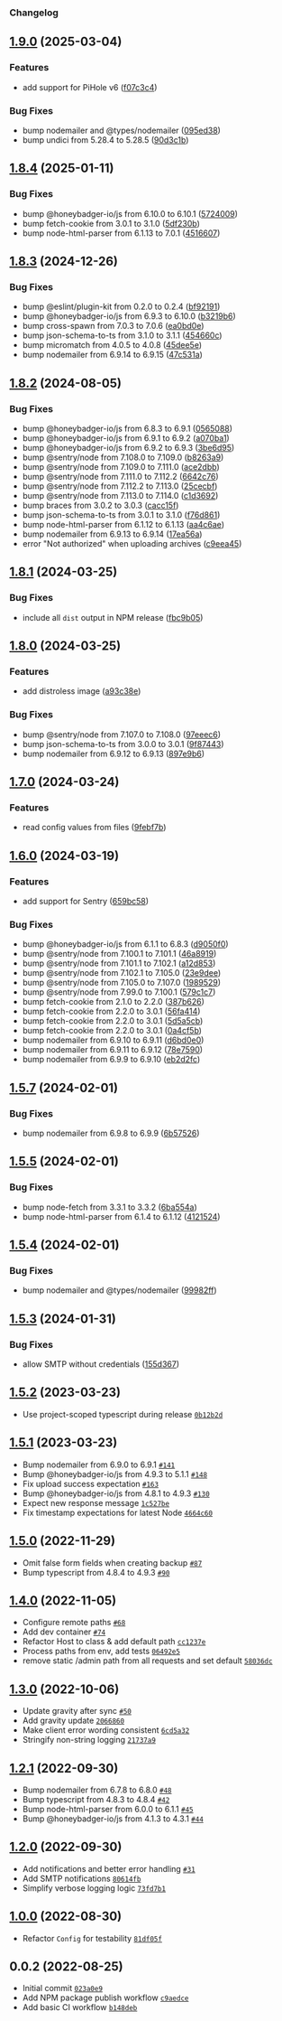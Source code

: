 ### Changelog


## [1.9.0](https://github.com/mattwebbio/orbital-sync/compare/v1.8.4...v1.9.0) (2025-03-04)


### Features

* add support for PiHole v6 ([f07c3c4](https://github.com/mattwebbio/orbital-sync/commit/f07c3c411b7a0d5132198c7b4d1a131ffa1fa005))


### Bug Fixes

* bump nodemailer and @types/nodemailer ([095ed38](https://github.com/mattwebbio/orbital-sync/commit/095ed38b33762bc8091db9cb7dca8477c11879a5))
* bump undici from 5.28.4 to 5.28.5 ([90d3c1b](https://github.com/mattwebbio/orbital-sync/commit/90d3c1bdce9d05b23478bc547da205527789b5d4))

## [1.8.4](https://github.com/mattwebbio/orbital-sync/compare/v1.8.3...v1.8.4) (2025-01-11)


### Bug Fixes

* bump @honeybadger-io/js from 6.10.0 to 6.10.1 ([5724009](https://github.com/mattwebbio/orbital-sync/commit/5724009853d88c7783eff9ab0d4f1197a994db78))
* bump fetch-cookie from 3.0.1 to 3.1.0 ([5df230b](https://github.com/mattwebbio/orbital-sync/commit/5df230bebd268a755bc1c8e85b21244bf7cd6097))
* bump node-html-parser from 6.1.13 to 7.0.1 ([4516607](https://github.com/mattwebbio/orbital-sync/commit/451660723238a132b44de259bf832ac263979f2c))

## [1.8.3](https://github.com/mattwebbio/orbital-sync/compare/v1.8.2...v1.8.3) (2024-12-26)


### Bug Fixes

* bump @eslint/plugin-kit from 0.2.0 to 0.2.4 ([bf92191](https://github.com/mattwebbio/orbital-sync/commit/bf921912c13c2a900cfbd2c17612ff0f8be2765a))
* bump @honeybadger-io/js from 6.9.3 to 6.10.0 ([b3219b6](https://github.com/mattwebbio/orbital-sync/commit/b3219b66fce6af5df03ed929dd8008c9cdbb161d))
* bump cross-spawn from 7.0.3 to 7.0.6 ([ea0bd0e](https://github.com/mattwebbio/orbital-sync/commit/ea0bd0eb5e61bc2baf5b50960780c6e628a29aff))
* bump json-schema-to-ts from 3.1.0 to 3.1.1 ([454660c](https://github.com/mattwebbio/orbital-sync/commit/454660cbdbe681bb06a11b46a52773ed13f5e83e))
* bump micromatch from 4.0.5 to 4.0.8 ([45dee5e](https://github.com/mattwebbio/orbital-sync/commit/45dee5ee690308c58d39a45f7aa682dba884e063))
* bump nodemailer from 6.9.14 to 6.9.15 ([47c531a](https://github.com/mattwebbio/orbital-sync/commit/47c531afed9ab1781527402dee6ac63a636e48e2))

## [1.8.2](https://github.com/mattwebbio/orbital-sync/compare/v1.8.1...v1.8.2) (2024-08-05)


### Bug Fixes

* bump @honeybadger-io/js from 6.8.3 to 6.9.1 ([0565088](https://github.com/mattwebbio/orbital-sync/commit/056508818cf312e3b4a0cef1912f4671be954a71))
* bump @honeybadger-io/js from 6.9.1 to 6.9.2 ([a070ba1](https://github.com/mattwebbio/orbital-sync/commit/a070ba13a5cef05ee55a219549d73302d3a4aea3))
* bump @honeybadger-io/js from 6.9.2 to 6.9.3 ([3be6d95](https://github.com/mattwebbio/orbital-sync/commit/3be6d959c9e2fa2260f5861f1a780c7dc2e74ed7))
* bump @sentry/node from 7.108.0 to 7.109.0 ([b8263a9](https://github.com/mattwebbio/orbital-sync/commit/b8263a9e7b1dbac60e15c44b5e9c650719dac7b5))
* bump @sentry/node from 7.109.0 to 7.111.0 ([ace2dbb](https://github.com/mattwebbio/orbital-sync/commit/ace2dbb286939853cdd6ca99fccd798a1171fa9e))
* bump @sentry/node from 7.111.0 to 7.112.2 ([6642c76](https://github.com/mattwebbio/orbital-sync/commit/6642c76295126cbc25e00a7acc5e68285b235f52))
* bump @sentry/node from 7.112.2 to 7.113.0 ([25cecbf](https://github.com/mattwebbio/orbital-sync/commit/25cecbf584a428926efc2cd29a3b871ce80e8804))
* bump @sentry/node from 7.113.0 to 7.114.0 ([c1d3692](https://github.com/mattwebbio/orbital-sync/commit/c1d3692d14680e20b769e21486e7b183a03ca746))
* bump braces from 3.0.2 to 3.0.3 ([cacc15f](https://github.com/mattwebbio/orbital-sync/commit/cacc15fd617073ea3ddbaa86f31407f1861f0e3d))
* bump json-schema-to-ts from 3.0.1 to 3.1.0 ([f76d861](https://github.com/mattwebbio/orbital-sync/commit/f76d861232da4bda67fb25702225133711d2d98d))
* bump node-html-parser from 6.1.12 to 6.1.13 ([aa4c6ae](https://github.com/mattwebbio/orbital-sync/commit/aa4c6aed19cb65ff09adc229342eea5a467b1590))
* bump nodemailer from 6.9.13 to 6.9.14 ([17ea56a](https://github.com/mattwebbio/orbital-sync/commit/17ea56ab6fb8d08b1576166d027508b6e60b129f))
* error "Not authorized" when uploading archives ([c9eea45](https://github.com/mattwebbio/orbital-sync/commit/c9eea45e6b2a806443375d35a5acad3fa53785d3))

## [1.8.1](https://github.com/mattwebbio/orbital-sync/compare/v1.8.0...v1.8.1) (2024-03-25)


### Bug Fixes

* include all `dist` output in NPM release ([fbc9b05](https://github.com/mattwebbio/orbital-sync/commit/fbc9b059da03b33f02cbe84007958bad3efbd930))

## [1.8.0](https://github.com/mattwebbio/orbital-sync/compare/v1.7.0...v1.8.0) (2024-03-25)


### Features

* add distroless image ([a93c38e](https://github.com/mattwebbio/orbital-sync/commit/a93c38e9b0f71033e5ad6bedf00a4bb67c3c2478))


### Bug Fixes

* bump @sentry/node from 7.107.0 to 7.108.0 ([97eeec6](https://github.com/mattwebbio/orbital-sync/commit/97eeec6bcbbce4a235186518b9b38e7b60d5efbc))
* bump json-schema-to-ts from 3.0.0 to 3.0.1 ([9f87443](https://github.com/mattwebbio/orbital-sync/commit/9f874439dd329a7914cda7f5616386de131ff58e))
* bump nodemailer from 6.9.12 to 6.9.13 ([897e9b6](https://github.com/mattwebbio/orbital-sync/commit/897e9b6f53c535aea8c12c8dd8db01776b6b342c))

## [1.7.0](https://github.com/mattwebbio/orbital-sync/compare/v1.6.0...v1.7.0) (2024-03-24)


### Features

* read config values from files ([9febf7b](https://github.com/mattwebbio/orbital-sync/commit/9febf7bf93639fcd259f18d7d094066dca959655))

## [1.6.0](https://github.com/mattwebbio/orbital-sync/compare/v1.5.7...v1.6.0) (2024-03-19)


### Features

* add support for Sentry ([659bc58](https://github.com/mattwebbio/orbital-sync/commit/659bc58d76314ec90afb39d4562206aa8f236f70))


### Bug Fixes

* bump @honeybadger-io/js from 6.1.1 to 6.8.3 ([d9050f0](https://github.com/mattwebbio/orbital-sync/commit/d9050f0a71862e5e89d2779ea095baa683588a72))
* bump @sentry/node from 7.100.1 to 7.101.1 ([46a8919](https://github.com/mattwebbio/orbital-sync/commit/46a8919434fd3f33441b66b0623da0d4b45e0f8a))
* bump @sentry/node from 7.101.1 to 7.102.1 ([a12d853](https://github.com/mattwebbio/orbital-sync/commit/a12d853dc5cd379368f974c2b35f28a857879bdf))
* bump @sentry/node from 7.102.1 to 7.105.0 ([23e9dee](https://github.com/mattwebbio/orbital-sync/commit/23e9dee2bd457b362c82684217c05d75c387d336))
* bump @sentry/node from 7.105.0 to 7.107.0 ([1989529](https://github.com/mattwebbio/orbital-sync/commit/19895295892f21ef183d573c0b007442990473db))
* bump @sentry/node from 7.99.0 to 7.100.1 ([579c1c7](https://github.com/mattwebbio/orbital-sync/commit/579c1c7ce47311e4686961720132599a6e85b9d3))
* bump fetch-cookie from 2.1.0 to 2.2.0 ([387b626](https://github.com/mattwebbio/orbital-sync/commit/387b6266518a598f0b0fb0fda10d0694d95de7ef))
* bump fetch-cookie from 2.2.0 to 3.0.1 ([56fa414](https://github.com/mattwebbio/orbital-sync/commit/56fa414fa117d80bb49311831abaebc951fe2e31))
* bump fetch-cookie from 2.2.0 to 3.0.1 ([5d5a5cb](https://github.com/mattwebbio/orbital-sync/commit/5d5a5cb9b28f916508c2a4f0c2e353ce14c59116))
* bump fetch-cookie from 2.2.0 to 3.0.1 ([0a4cf5b](https://github.com/mattwebbio/orbital-sync/commit/0a4cf5b7ff647993bb3ebb8abb827b32b53a54c9))
* bump nodemailer from 6.9.10 to 6.9.11 ([d6bd0e0](https://github.com/mattwebbio/orbital-sync/commit/d6bd0e0e275d9c34da42a45e17202d0b7367ea7e))
* bump nodemailer from 6.9.11 to 6.9.12 ([78e7590](https://github.com/mattwebbio/orbital-sync/commit/78e7590d09570068b413bec26f4d41ab44dfd1a1))
* bump nodemailer from 6.9.9 to 6.9.10 ([eb2d2fc](https://github.com/mattwebbio/orbital-sync/commit/eb2d2fc3453e72b1fcf2469c60cb097520321c4f))

## [1.5.7](https://github.com/mattwebbio/orbital-sync/compare/v1.5.6...v1.5.7) (2024-02-01)


### Bug Fixes

* bump nodemailer from 6.9.8 to 6.9.9 ([6b57526](https://github.com/mattwebbio/orbital-sync/commit/6b575269f438808218ae80bda2b9e8d130166917))

## [1.5.5](https://github.com/mattwebbio/orbital-sync/compare/v1.5.4...v1.5.5) (2024-02-01)

### Bug Fixes

* bump node-fetch from 3.3.1 to 3.3.2 ([6ba554a](https://github.com/mattwebbio/orbital-sync/commit/6ba554a793f3a991f144727d431049a5dbe57f80))
* bump node-html-parser from 6.1.4 to 6.1.12 ([4121524](https://github.com/mattwebbio/orbital-sync/commit/4121524617814ce58a9f2e437deea738890b7bc4))

## [1.5.4](https://github.com/mattwebbio/orbital-sync/compare/v1.5.3...v1.5.4) (2024-02-01)


### Bug Fixes

* bump nodemailer and @types/nodemailer ([99982ff](https://github.com/mattwebbio/orbital-sync/commit/99982ff5763e910a70d5a0b5f5c59c59a17cedf7))

## [1.5.3](https://github.com/mattwebbio/orbital-sync/compare/v1.5.2...v1.5.3) (2024-01-31)


### Bug Fixes

* allow SMTP without credentials ([155d367](https://github.com/mattwebbio/orbital-sync/commit/155d3678d61d3e2b003c879cb08a8b63c8c562c6))

## [1.5.2](https://github.com/mattwebbio/orbital-sync/compare/v1.5.1...v1.5.2) (2023-03-23)

- Use project-scoped typescript during release [`0b12b2d`](https://github.com/mattwebbio/orbital-sync/commit/0b12b2d306adf33b4a4e448da1d07a778687f3f6)

## [1.5.1](https://github.com/mattwebbio/orbital-sync/compare/v1.5.1-0...v1.5.1) (2023-03-23)

- Bump nodemailer from 6.9.0 to 6.9.1 [`#141`](https://github.com/mattwebbio/orbital-sync/pull/141)
- Bump @honeybadger-io/js from 4.9.3 to 5.1.1 [`#148`](https://github.com/mattwebbio/orbital-sync/pull/148)
- Fix upload success expectation [`#163`](https://github.com/mattwebbio/orbital-sync/pull/163)
- Bump @honeybadger-io/js from 4.8.1 to 4.9.3 [`#130`](https://github.com/mattwebbio/orbital-sync/pull/130)
- Expect new response message [`1c527be`](https://github.com/mattwebbio/orbital-sync/commit/1c527bec4cb3d17255a2608f4b2130af272e5930)
- Fix timestamp expectations for latest Node [`4664c60`](https://github.com/mattwebbio/orbital-sync/commit/4664c602a12c4ed38662f3b5114da6bfa5428a75)

## [1.5.0](https://github.com/mattwebbio/orbital-sync/compare/v1.4.1-0...v1.5.0) (2022-11-29)

- Omit false form fields when creating backup [`#87`](https://github.com/mattwebbio/orbital-sync/pull/87)
- Bump typescript from 4.8.4 to 4.9.3 [`#90`](https://github.com/mattwebbio/orbital-sync/pull/90)

## [1.4.0](https://github.com/mattwebbio/orbital-sync/compare/v1.4.0-1...v1.4.0) (2022-11-05)

- Configure remote paths [`#68`](https://github.com/mattwebbio/orbital-sync/pull/68)
- Add dev container [`#74`](https://github.com/mattwebbio/orbital-sync/pull/74)
- Refactor Host to class & add default path [`cc1237e`](https://github.com/mattwebbio/orbital-sync/commit/cc1237ed3c18a4437175248799be52dcdb229b4c)
- Process paths from env, add tests [`06492e5`](https://github.com/mattwebbio/orbital-sync/commit/06492e512f2d94313e622987558c464e72667643)
- remove static /admin path from all requests and set default [`58036dc`](https://github.com/mattwebbio/orbital-sync/commit/58036dc8ed5a009951936a3ff227c0ea6480b692)

## [1.3.0](https://github.com/mattwebbio/orbital-sync/compare/v1.2.2-beta.0...v1.3.0) (2022-10-06)

- Update gravity after sync [`#50`](https://github.com/mattwebbio/orbital-sync/pull/50)
- Add gravity update [`2066860`](https://github.com/mattwebbio/orbital-sync/commit/20668603c869687e1bfa14d32187e7274dfec2e9)
- Make client error wording consistent [`6cd5a32`](https://github.com/mattwebbio/orbital-sync/commit/6cd5a32fa5f02996b3689431c6e7aa860a1ac9cd)
- Stringify non-string logging [`21737a9`](https://github.com/mattwebbio/orbital-sync/commit/21737a96fee2de8c0db50771f3bfe12cee637144)

## [1.2.1](https://github.com/mattwebbio/orbital-sync/compare/v1.2.0...v1.2.1) (2022-09-30)

- Bump nodemailer from 6.7.8 to 6.8.0 [`#48`](https://github.com/mattwebbio/orbital-sync/pull/48)
- Bump typescript from 4.8.3 to 4.8.4 [`#42`](https://github.com/mattwebbio/orbital-sync/pull/42)
- Bump node-html-parser from 6.0.0 to 6.1.1 [`#45`](https://github.com/mattwebbio/orbital-sync/pull/45)
- Bump @honeybadger-io/js from 4.1.3 to 4.3.1 [`#44`](https://github.com/mattwebbio/orbital-sync/pull/44)

## [1.2.0](https://github.com/mattwebbio/orbital-sync/compare/v1.1.3-beta.2...v1.2.0) (2022-09-30)

- Add notifications and better error handling [`#31`](https://github.com/mattwebbio/orbital-sync/pull/31)
- Add SMTP notifications [`80614fb`](https://github.com/mattwebbio/orbital-sync/commit/80614fba02a62aeab32b0ecfefd65366ea3622b8)
- Simplify verbose logging logic [`73fd7b1`](https://github.com/mattwebbio/orbital-sync/commit/73fd7b152efbeabf6c6cec69c75611d098038a78)

## [1.0.0](https://github.com/mattwebbio/orbital-sync/compare/v0.0.8...v1.0.0) (2022-08-30)

- Refactor `Config` for testability [`81df05f`](https://github.com/mattwebbio/orbital-sync/commit/81df05fc84c8158164075d9adeb32c832d73a276)

## 0.0.2 (2022-08-25)

- Initial commit [`023a0e9`](https://github.com/mattwebbio/orbital-sync/commit/023a0e9e0e1f0ed43963ca87532b2c02bc42211f)
- Add NPM package publish workflow [`c9aedce`](https://github.com/mattwebbio/orbital-sync/commit/c9aedcef8a0ada726061ee3623a4a963d9dd37f0)
- Add basic CI workflow [`b148deb`](https://github.com/mattwebbio/orbital-sync/commit/b148deb01bcad5d2b9abfb0abaa636cae828203d)
